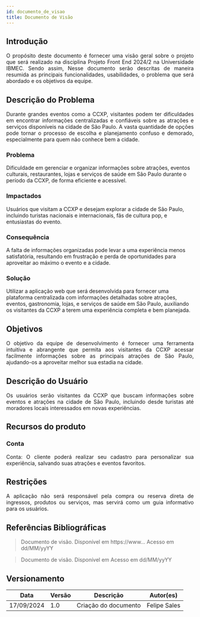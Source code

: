 ```yaml
---
id: documento_de_visao
title: Documento de Visão
---
```

## Introdução

<p align = "justify">
O propósito deste documento é fornecer uma visão geral sobre o projeto que será realizado na disciplina Projeto Front End 2024/2 na Universidade IBMEC. Sendo assim, Nesse documento serão descritas de maneira resumida as principais funcionalidades, usabilidades, o problema que será abordado e os objetivos da equipe.
</p>

## Descrição do Problema 

<p align = "justify">
Durante grandes eventos como a CCXP, visitantes podem ter dificuldades em encontrar informações centralizadas e confiáveis sobre as atrações e serviços disponíveis na cidade de São Paulo. A vasta quantidade de opções pode tornar o processo de escolha e planejamento confuso e demorado, especialmente para quem não conhece bem a cidade.
</p>

### Problema

Dificuldade em gerenciar e organizar informações sobre atrações, eventos culturais, restaurantes, lojas e serviços de saúde em São Paulo durante o período da CCXP, de forma eficiente e acessível.

### Impactados

Usuários que visitam a CCXP e desejam explorar a cidade de São Paulo, incluindo turistas nacionais e internacionais, fãs de cultura pop, e entusiastas do evento.

### Consequência

A falta de informações organizadas pode levar a uma experiência menos satisfatória, resultando em frustração e perda de oportunidades para aproveitar ao máximo o evento e a cidade.

### Solução

Utilizar a aplicação web que será desenvolvida para fornecer uma plataforma centralizada com informações detalhadas sobre atrações, eventos, gastronomia, lojas, e serviços de saúde em São Paulo, auxiliando os visitantes da CCXP a terem uma experiência completa e bem planejada.
## Objetivos

<p align = "justify">
O objetivo da equipe de desenvolvimento é fornecer uma ferramenta intuitiva e abrangente que permita aos visitantes da CCXP acessar facilmente informações sobre as principais atrações de São Paulo, ajudando-os a aproveitar melhor sua estadia na cidade.
</p>

## Descrição do Usuário 

<p align = "justify">
Os usuários serão visitantes da CCXP que buscam informações sobre eventos e atrações na cidade de São Paulo, incluindo desde turistas até moradores locais interessados em novas experiências.

</p>

## Recursos do produto

### Conta

<p align = "justify">
Conta: O cliente poderá realizar seu cadastro para personalizar sua experiência, salvando suas atrações e eventos favoritos.
</p>


## Restrições

<p align = "justify">
A aplicação não será responsável pela compra ou reserva direta de ingressos, produtos ou serviços, mas servirá como um guia informativo para os usuários.
</p>

## Referências Bibliográficas

> Documento de visão. Disponível em https://www... Acesso em dd/MM/yyYY

> Documento de visão. Disponível em  Acesso em dd/MM/yyYY

## Versionamento
| Data | Versão | Descrição | Autor(es) |
| -- | -- | -- | -- |
| 17/09/2024 | 1.0 | Criação do documento | Felipe Sales | 

